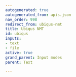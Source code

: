 ```yaml
---
autogenerated: true
autogenerated_from: apis.json
nav_order: 998
redirect_from: ubiqus-nmt
title: Ubiqus NMT
id: ubiqus
inputs:
- text
- file
active: true
grand_parent: Input modes
parent: Text

---
```


